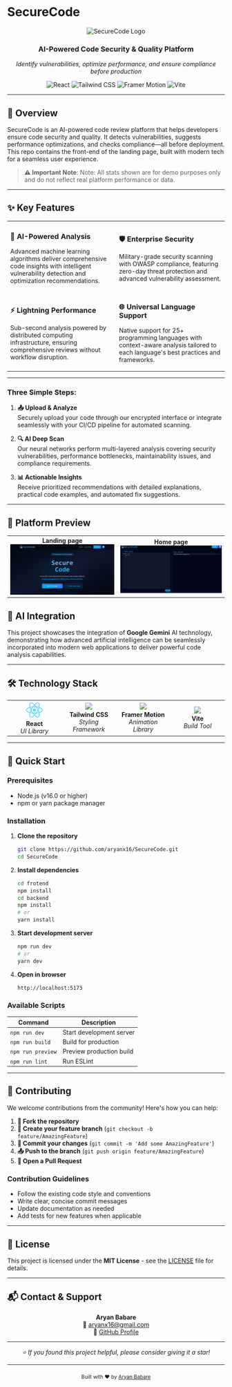 # SecureCode

<div align="center">
  <img src="https://cdn3d.iconscout.com/3d/premium/thumb/dark-web-3d-icon-download-in-png-blend-fbx-gltf-file-formats--website-tor-browser-network-deep-pack-crime-security-icons-7412312.png?f=webp" alt="SecureCode Logo" width="120" height="120" />
  
  <h3>AI-Powered Code Security & Quality Platform</h3>
  <p><em>Identify vulnerabilities, optimize performance, and ensure compliance before production</em></p>

  ![React](https://img.shields.io/badge/React-20232A?style=for-the-badge&logo=react&logoColor=61DAFB)
  ![Tailwind CSS](https://img.shields.io/badge/Tailwind_CSS-38B2AC?style=for-the-badge&logo=tailwind-css&logoColor=white)
  ![Framer Motion](https://img.shields.io/badge/Framer%20Motion-black?style=for-the-badge&logo=framer&logoColor=blue)
  ![Vite](https://img.shields.io/badge/Vite-646CFF?style=for-the-badge&logo=vite&logoColor=white)
</div>

---

## 🌟 Overview

SecureCode is an AI-powered code review platform that helps developers ensure code security and quality.
It detects vulnerabilities, suggests performance optimizations, and checks compliance—all before deployment.
This repo contains the front-end of the landing page, built with modern tech for a seamless user experience.


> **⚠️ Important Note**:  Note: All stats shown are for demo purposes only and do not reflect real platform performance or data.

---

## ✨ Key Features

<table>
  <tr>
    <td width="50%">
      <h3>🤖 AI-Powered Analysis</h3>
      <p>Advanced machine learning algorithms deliver comprehensive code insights with intelligent vulnerability detection and optimization recommendations.</p>
    </td>
    <td width="50%">
      <h3>🛡️ Enterprise Security</h3>
      <p>Military-grade security scanning with OWASP compliance, featuring zero-day threat protection and advanced vulnerability assessment.</p>
    </td>
  </tr>
  <tr>
    <td width="50%">
      <h3>⚡ Lightning Performance</h3>
      <p>Sub-second analysis powered by distributed computing infrastructure, ensuring comprehensive reviews without workflow disruption.</p>
    </td>
    <td width="50%">
      <h3>🌐 Universal Language Support</h3>
      <p>Native support for 25+ programming languages with context-aware analysis tailored to each language's best practices and frameworks.</p>
    </td>
  </tr>
</table>

---


### Three Simple Steps:

1. **📤 Upload & Analyze**  
   Securely upload your code through our encrypted interface or integrate seamlessly with your CI/CD pipeline for automated scanning.

2. **🔍 AI Deep Scan**  
   Our neural networks perform multi-layered analysis covering security vulnerabilities, performance bottlenecks, maintainability issues, and compliance requirements.

3. **📊 Actionable Insights**  
   Receive prioritized recommendations with detailed explanations, practical code examples, and automated fix suggestions.

---

## 📸 Platform Preview

<div align="center">
  <table>
    <tr>
      <td align="center">
        <strong>Landing page</strong><br/>
        <img src="./frontend/src/assets/Screenshot 2025-06-25 224345.png" alt="Hero Section" width="400"/>
      </td>
      <td align="center">
        <strong>Home page </strong><br/>
        <img src="./frontend/src/assets/image.png" alt="Features Section" width="400"/>
      </td>
    </tr>
  </table>
</div>


## 🧠 AI Integration

This project showcases the integration of **Google Gemini** AI technology, demonstrating how advanced artificial intelligence can be seamlessly incorporated into modern web applications to deliver powerful code analysis capabilities.

---

## 🛠️ Technology Stack

<div align="center">
  <table>
    <tr>
      <td align="center" width="25%">
        <img src="https://raw.githubusercontent.com/devicons/devicon/master/icons/react/react-original.svg" width="40"/>
        <br><strong>React</strong>
        <br><em>UI Library</em>
      </td>
      <td align="center" width="25%">
        <img src="https://www.vectorlogo.zone/logos/tailwindcss/tailwindcss-icon.svg" width="40"/>
        <br><strong>Tailwind CSS</strong>
        <br><em>Styling Framework</em>
      </td>
      <td align="center" width="25%">
        <img src="https://raw.githubusercontent.com/framer/motion/main/docs/static/motion-logo.svg" width="40"/>
        <br><strong>Framer Motion</strong>
        <br><em>Animation Library</em>
      </td>
      <td align="center" width="25%">
        <img src="https://vitejs.dev/logo.svg" width="40"/>
        <br><strong>Vite</strong>
        <br><em>Build Tool</em>
      </td>
    </tr>
  </table>
</div>

---

## 🚀 Quick Start

### Prerequisites
- Node.js (v16.0 or higher)
- npm or yarn package manager

### Installation

1. **Clone the repository**
   ```bash
   git clone https://github.com/aryanx16/SecureCode.git
   cd SecureCode
   ```

2. **Install dependencies**
   ```bash
   cd frotend
   npm install
   cd backend
   npm install
   # or
   yarn install
   ```

3. **Start development server**
   ```bash
   npm run dev
   # or
   yarn dev
   ```

4. **Open in browser**
   ```
   http://localhost:5173
   ```

### Available Scripts

| Command | Description |
|---------|-------------|
| `npm run dev` | Start development server |
| `npm run build` | Build for production |
| `npm run preview` | Preview production build |
| `npm run lint` | Run ESLint |

---

## 🤝 Contributing

We welcome contributions from the community! Here's how you can help:

1. **🍴 Fork the repository**
2. **🌟 Create your feature branch** (`git checkout -b feature/AmazingFeature`)
3. **💾 Commit your changes** (`git commit -m 'Add some AmazingFeature'`)
4. **📤 Push to the branch** (`git push origin feature/AmazingFeature`)
5. **🔀 Open a Pull Request**

### Contribution Guidelines
- Follow the existing code style and conventions
- Write clear, concise commit messages
- Update documentation as needed
- Add tests for new features when applicable

---

## 📄 License

This project is licensed under the **MIT License** - see the [LICENSE](LICENSE) file for details.

---

## 📬 Contact & Support
<div align="center">
  
**Aryan Babare**  
💌 [aryanx16@gmail.com](mailto:aryanx16@gmail.com)  
🐙 [GitHub Profile](https://github.com/aryanx16)  

---

<p><em>⭐ If you found this project helpful, please consider giving it a star!</em></p>

</div>

---

<div align="center">
  <sub>Built with ❤️ by <a href="https://github.com/aryanx16">Aryan Babare</a></sub>
</div>